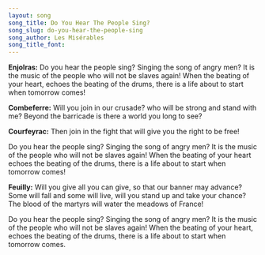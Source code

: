 ```yaml
---
layout: song
song_title: Do You Hear The People Sing?
song_slug: do-you-hear-the-people-sing
song_author: Les Misérables
song_title_font: 
---
```


**Enjolras:**
Do you hear the people sing? Singing the song of angry men?
It is the music of the people who will not be slaves again!
When the beating of your heart, echoes the beating of the drums,
there is a life about to start when tomorrow comes!

**Combeferre:**
Will you join in our crusade? who will be strong and stand with me?
Beyond the barricade is there a world you long to see?

**Courfeyrac:**
Then join in the fight that will give you the right to be free!

<p class="chorus">
  Do you hear the people sing? Singing the song of angry men?
  It is the music of the people who will not be slaves again!
  When the beating of your heart echoes the beating of the drums,
  there is a life about to start when tomorrow comes!
</p>

**Feuilly:**
Will you give all you can give, so that our banner may advance?
Some will fall and some will live, will you stand up and take your chance?
The blood of the martyrs will water the meadows of France!

<p class="chorus">
  Do you hear the people sing? Singing the song of angry men?
  It is the music of the people who will not be slaves again!
  When the beating of your heart, echoes the beating of the drums,
  there is a life about to start when tomorrow comes.
</p>